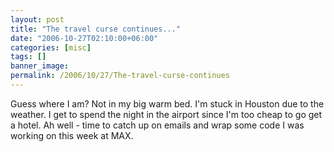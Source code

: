 ```yaml
---
layout: post
title: "The travel curse continues..."
date: "2006-10-27T02:10:00+06:00"
categories: [misc]
tags: []
banner_image: 
permalink: /2006/10/27/The-travel-curse-continues
---
```


Guess where I am? Not in my big warm bed. I'm stuck in Houston due to the weather. I get to spend the night in the airport since I'm too cheap to go get a hotel. Ah well - time to catch up on emails and wrap some code I was working on this week at MAX.